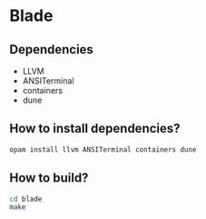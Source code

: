 # Blade

## Dependencies

- LLVM
- ANSITerminal
- containers
- dune

## How to install dependencies?
```bash
opam install llvm ANSITerminal containers dune
```

## How to build?
``` bash
cd blade
make
```
